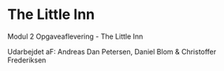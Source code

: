 # The Little Inn

Modul 2 Opgaveaflevering - The Little Inn

Udarbejdet aF: Andreas Dan Petersen, Daniel Blom & Christoffer Frederiksen
